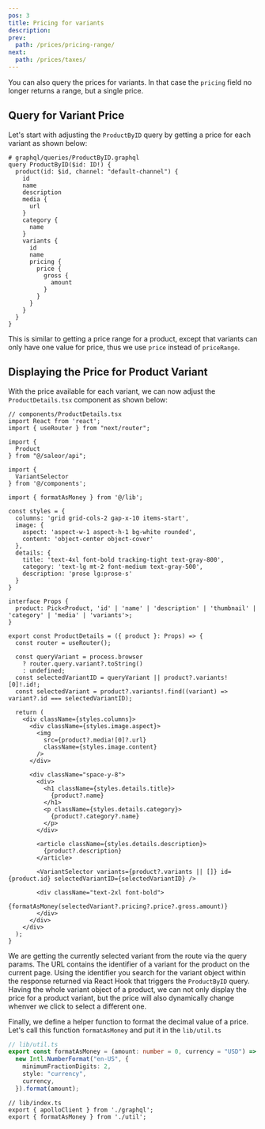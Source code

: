 ```yaml
---
pos: 3
title: Pricing for variants 
description: 
prev:
  path: /prices/pricing-range/
next:
  path: /prices/taxes/
---
```


You can also query the prices for variants. In that case the `pricing` field no longer returns a range, but a single price.

## Query for Variant Price

Let's start with adjusting the `ProductByID` query by getting a price for each variant as shown below:

```graphql{13-23}
# graphql/queries/ProductByID.graphql
query ProductByID($id: ID!) {
  product(id: $id, channel: "default-channel") {
    id
    name
    description
    media {
      url
    }
    category {
      name
    }
    variants {
      id
      name
      pricing {
        price {
          gross {
            amount
          }
        }
      }
    }
  }
}
```

This is similar to getting a price range for a product, except that variants can only have one value for price, thus we use `price` instead of `priceRange`.

## Displaying the Price for Product Variant

With the price available for each variant, we can now adjust the `ProductDetails.tsx` component as shown below:

```tsx{9,35,59-61}
// components/ProductDetails.tsx
import React from 'react';
import { useRouter } from "next/router";

import {
  Product
} from "@/saleor/api";

import {
  VariantSelector
} from '@/components';

import { formatAsMoney } from '@/lib';

const styles = {
  columns: 'grid grid-cols-2 gap-x-10 items-start',
  image: {
    aspect: 'aspect-w-1 aspect-h-1 bg-white rounded',
    content: 'object-center object-cover'
  },
  details: {
    title: 'text-4xl font-bold tracking-tight text-gray-800',
    category: 'text-lg mt-2 font-medium text-gray-500',
    description: 'prose lg:prose-s'
  }
}

interface Props {
  product: Pick<Product, 'id' | 'name' | 'description' | 'thumbnail' | 'category' | 'media' | 'variants'>;
}

export const ProductDetails = ({ product }: Props) => {
  const router = useRouter();

  const queryVariant = process.browser
    ? router.query.variant?.toString()
    : undefined;
  const selectedVariantID = queryVariant || product?.variants![0]!.id!;
  const selectedVariant = product?.variants!.find((variant) => variant?.id === selectedVariantID);

  return (
    <div className={styles.columns}>
      <div className={styles.image.aspect}>
        <img
          src={product?.media![0]?.url}
          className={styles.image.content}
        />
      </div>

      <div className="space-y-8">
        <div>
          <h1 className={styles.details.title}>
            {product?.name}
          </h1>
          <p className={styles.details.category}>
            {product?.category?.name}
          </p>
        </div>

        <article className={styles.details.description}>
          {product?.description}
        </article>

        <VariantSelector variants={product?.variants || []} id={product.id} selectedVariantID={selectedVariantID} />

        <div className="text-2xl font-bold">
          {formatAsMoney(selectedVariant?.pricing?.price?.gross.amount)}
        </div>
      </div>
    </div>
  );
}
```

We are getting the currently selected variant from the route via the query params. The URL contains the identifier of a variant for the product on the current page. Using the identifier you search for the variant object within the response returned via React Hook that triggers the `ProductByID` query. Having the whole variant object of a product, we can not only display the price for a product variant, but the price will also dynamically change whenver we click to select a different one.

Finally, we define a helper function to format the decimal value of a price. Let's call this function `formatAsMoney` and put it in the `lib/util.ts`

```ts
// lib/util.ts
export const formatAsMoney = (amount: number = 0, currency = "USD") =>
  new Intl.NumberFormat("en-US", {
    minimumFractionDigits: 2,
    style: "currency",
    currency,
  }).format(amount);
```

```ts{3}
// lib/index.ts
export { apolloClient } from './graphql';
export { formatAsMoney } from './util';
```
